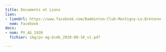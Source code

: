 ```yaml
---
title: Documents et Liens
lien:
- lienUrl: https://www.facebook.com/Badminton-Club-Montigny-Le-Bretonneux-BCMB-1401352533418811/?ref=bookmarks
  nom: Facebook
docs:
- nom: PV_AG_1920
  fichier: img/pv-ag-bcmb_2020-09-10_v1.pdf

---
```

